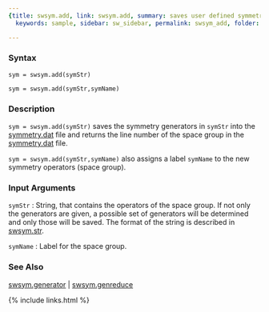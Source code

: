 ```yaml
---
{title: swsym.add, link: swsym.add, summary: saves user defined symmetry operators,
  keywords: sample, sidebar: sw_sidebar, permalink: swsym_add, folder: swsym, mathjax: true}

---
```

  
### Syntax
  
`sym = swsym.add(symStr)`
 
`sym = swsym.add(symStr,symName)`
  
### Description
  
`sym = swsym.add(symStr)` saves the symmetry generators in `symStr` into
the [symmetry.dat](matlab:edit([sw_rootdir,'dat_files',filesep,'symmetry.dat'])) file and returns the line number of the space group in
the [symmetry.dat](matlab:edit([sw_rootdir,'dat_files',filesep,'symmetry.dat'])) file.
   
`sym = swsym.add(symStr,symName)` also assigns a label `symName` to the
new symmetry operators (space group).
 
### Input Arguments
  
`symStr`
: String, that contains the operators of the space group. If
  not only the generators are given, a possible set of
  generators will be determined and only those will be saved. The format
  of the string is described in [swsym.str](swsym_str).
  
`symName`
: Label for the space group.
  
### See Also
  
[swsym.generator](swsym_generator) \| [swsym.genreduce](swsym_genreduce)
 

{% include links.html %}

